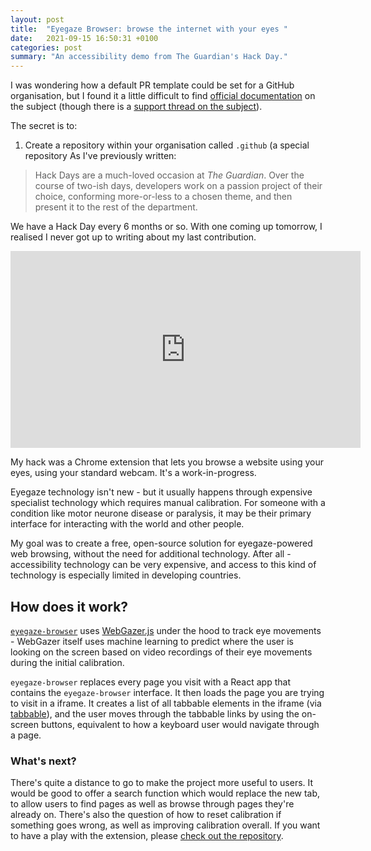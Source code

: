```yaml
---
layout: post
title:  "Eyegaze Browser: browse the internet with your eyes "
date:   2021-09-15 16:50:31 +0100
categories: post
summary: "An accessibility demo from The Guardian's Hack Day."
---
```

I was wondering how a default PR template could be set for a GitHub organisation, but I found it a little difficult to find [official documentation](https://docs.github.com/en/communities/setting-up-your-project-for-healthy-contributions/creating-a-default-community-health-file) on the subject (though there is a [support thread on the subject](https://github.community/t/pull-request-template-per-organization/862)).

The secret is to:

1. Create a repository within your organisation called `.github` (a special repository As I've previously written:

 > Hack Days are a much-loved occasion at *The Guardian*. Over the course of two-ish days, developers work on a passion project of their choice, conforming more-or-less to a chosen theme, and then present it to the rest of the department.

We have a Hack Day every 6 months or so. With one coming up tomorrow, I realised I never got up to writing about my last contribution.

<iframe width="560" height="315" src="https://www.youtube.com/embed/qzSiotk2jVY" title="YouTube video player" frameborder="0" allow="accelerometer; autoplay; clipboard-write; encrypted-media; gyroscope; picture-in-picture" allowfullscreen></iframe>

My hack was a Chrome extension that lets you browse a website using your eyes, using your standard webcam. It's a work-in-progress.

Eyegaze technology isn't new - but it usually happens through expensive specialist technology which requires manual calibration. For someone with a condition like motor neurone disease or paralysis, it may be their primary interface for interacting with the world and other people. 

My goal was to create a free, open-source solution for eyegaze-powered web browsing, without the need for additional technology. After all - accessibility technology can be very expensive, and access to this kind of technology is especially limited in developing countries.

## How does it work?

[`eyegaze-browser`](https://github.com/rhystmills/eyegaze-browser) uses [WebGazer.js](https://webgazer.cs.brown.edu/) under the hood to track eye movements - WebGazer itself uses machine learning to predict where the user is looking on the screen based on video recordings of their eye movements during the initial calibration.

`eyegaze-browser` replaces every page you visit with a React app that contains the `eyegaze-browser` interface. It then loads the page you are trying to visit in a iframe. It creates a list of all tabbable elements in the iframe (via [tabbable](https://github.com/focus-trap/tabbable)), and the user moves through the tabbable links by using the on-screen buttons, equivalent to how a keyboard user would navigate through a page.

### What's next?

There's quite a distance to go to make the project more useful to users. It would be good to offer a search function which would replace the new tab, to allow users to find pages as well as browse through pages they're already on. There's also the question of how to reset calibration if something goes wrong, as well as improving calibration overall. If you want to have a play with the extension, please [check out the repository](https://github.com/rhystmills/eyegaze-browser).
